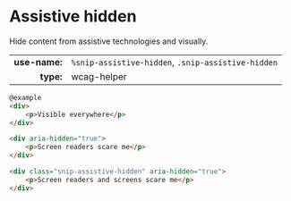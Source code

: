 # Assistive hidden

Hide content from assistive technologies and visually.

|  |  |
| ---: | --- |
| **use-name:** | `%snip-assistive-hidden`, `.snip-assistive-hidden` |
| **type:** | wcag-helper |

```html
@example
<div>
    <p>Visible everywhere</p>
</div>

<div aria-hidden="true">
    <p>Screen readers scare me</p>
</div>

<div class="snip-assistive-hidden" aria-hidden="true">
    <p>Screen readers and screens scare me</p>
</div>
```
